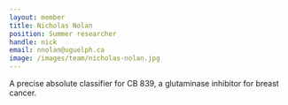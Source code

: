 ```yaml
---
layout: member
title: Nicholas Nolan
position: Summer researcher
handle: nick
email: nnolan@uguelph.ca
image: /images/team/nicholas-nolan.jpg
---
```


A precise absolute classifier for CB 839, a glutaminase inhibitor for breast cancer.